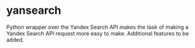 # yansearch
Python wrapper over the Yandex Search API makes the task of making a Yandex Search API request more easy to make. Additional features to be added.
